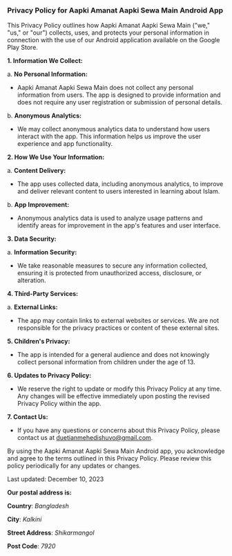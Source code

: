 ### Privacy Policy for Aapki Amanat Aapki Sewa Main Android App

This Privacy Policy outlines how Aapki Amanat Aapki Sewa Main ("we," "us," or "our") collects, uses, and protects your personal information in connection with the use of our Android application available on the Google Play Store.

**1. Information We Collect:**

a. **No Personal Information:**
   - Aapki Amanat Aapki Sewa Main does not collect any personal information from users. The app is designed to provide information and does not require any user registration or submission of personal details.

b. **Anonymous Analytics:**
   - We may collect anonymous analytics data to understand how users interact with the app. This information helps us improve the user experience and app functionality.

**2. How We Use Your Information:**

a. **Content Delivery:**
   - The app uses collected data, including anonymous analytics, to improve and deliver relevant content to users interested in learning about Islam.

b. **App Improvement:**
   - Anonymous analytics data is used to analyze usage patterns and identify areas for improvement in the app's features and user interface.

**3. Data Security:**

a. **Information Security:**
   - We take reasonable measures to secure any information collected, ensuring it is protected from unauthorized access, disclosure, or alteration.

**4. Third-Party Services:**

a. **External Links:**
   - The app may contain links to external websites or services. We are not responsible for the privacy practices or content of these external sites.

**5. Children's Privacy:**

   - The app is intended for a general audience and does not knowingly collect personal information from children under the age of 13.

**6. Updates to Privacy Policy:**

   - We reserve the right to update or modify this Privacy Policy at any time. Any changes will be effective immediately upon posting the revised Privacy Policy within the app.

**7. Contact Us:**

   - If you have any questions or concerns about this Privacy Policy, please contact us at duetianmehedishuvo@gmail.com.

By using the Aapki Amanat Aapki Sewa Main Android app, you acknowledge and agree to the terms outlined in this Privacy Policy. Please review this policy periodically for any updates or changes.


Last updated: December  10, 2023

**Our postal address is:**

**Country**: *Bangladesh*

**City**: *Kalkini*

**Street Address**: *Shikarmangol*

**Post Code**: *7920* 

